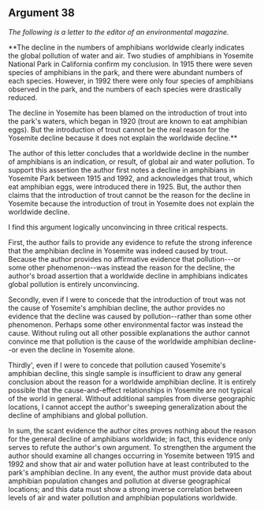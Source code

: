 
Argument 38
---------------------------

*The following is a letter to the editor of an environmental magazine.*

**The decline in the numbers of amphibians worldwide clearly indicates the global pollution of
water and air. Two studies of amphibians in Yosemite National Park in California confirm my
conclusion. In 1915 there were seven species of amphibians in the park, and there were
abundant numbers of each species. However, in 1992 there were only four species of
amphibians observed in the park, and the numbers of each species were drastically reduced.

The decline in Yosemite has been blamed on the introduction of trout into the park's waters,
which began in 1920 (trout are known to eat amphibian eggs). But the introduction of trout
cannot be the real reason for the Yosemite decline because it does not explain the worldwide
decline.**


The author of this letter concludes that a worldwide decline in the number of amphibians is
an indication, or result, of global air and water pollution. To support this assertion the author
first notes a decline in amphibians in Yosemite Park between 1915 and 1992, and
acknowledges that trout, which eat amphibian eggs, were introduced there in 1925. But, the
author then claims that the introduction of trout cannot be the reason for the decline in
Yosemite because the introduction of trout in Yosemite does not explain the worldwide decline.

I find this argument logically unconvincing in three critical respects.

First, the author fails to provide any evidence to refute the strong inference that the
amphibian decline in Yosemite was indeed caused by trout. Because the author provides no
affirmative evidence that pollution---or some other phenomenon--was instead the reason for
the decline, the author's broad assertion that a worldwide decline in amphibians indicates
global pollution is entirely unconvincing.

Secondly, even if I were to concede that the introduction of trout was not the cause of
Yosemite's amphibian decline, the author provides no evidence that the decline was caused by
pollution--rather than some other phenomenon. Perhaps some other environmental factor was
instead the cause. Without ruling out all other possible explanations the author cannot
convince me that pollution is the cause of the worldwide amphibian decline--or even the
decline in Yosemite alone.

Thirdly', even if I were to concede that pollution caused Yosemite's amphibian decline, this
single sample is insufficient to draw any general conclusion about the reason for a worldwide
amphibian decline. It is entirely possible that the cause-and-effect relationships in Yosemite
are not typical of the world in general. Without additional samples from diverse geographic
locations, I cannot accept the author's sweeping generalization about the decline of
amphibians and global pollution.

In sum, the scant evidence the author cites proves nothing about the reason for the general
decline of amphibians worldwide; in fact, this evidence only serves to refute the author's own
argument. To strengthen the argument the author should examine all changes occurring in
Yosemite between 1915 and 1992 and show that air and water pollution have at least
contributed to the park's amphibian decline. In any event, the author must provide data about
amphibian population changes and pollution at diverse geographical locations; and this data
must show a strong inverse correlation between levels of air and water pollution and
amphibian populations worldwide.

